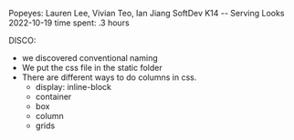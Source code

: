 Popeyes: Lauren Lee, Vivian Teo, Ian Jiang
SoftDev
K14 -- Serving Looks
2022-10-19
time spent: .3 hours

DISCO:
 * we discovered conventional naming
 * We put the css file in the static folder
 * There are different ways to do columns in css.
    * display: inline-block
    * container
    * box
    * column
    * grids